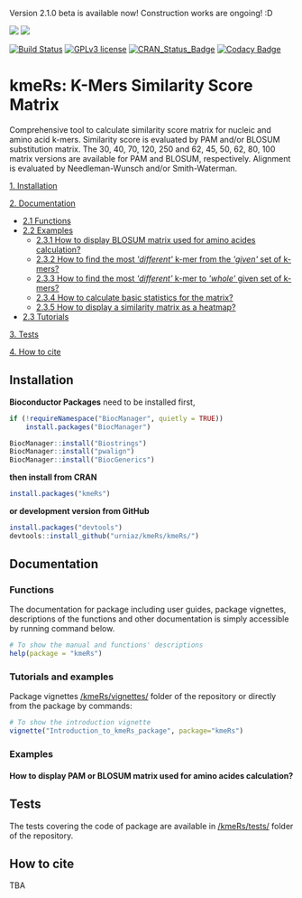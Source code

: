 Version 2.1.0 beta is available now! Construction works are ongoing! :D


![](https://img.shields.io/badge/%20Bioconductor%20BiocCheck-true-green.svg)
![](https://img.shields.io/badge/build-passing-brightgreen?style=flat&label=circleci)

[![Build Status](https://travis-ci.com/RafalUrniaz/kmeRs.svg?branch=master)](https://travis-ci.com/OncoCDx/kmeRs) [![GPLv3 license](https://img.shields.io/badge/License-GPLv3-blue.svg)](http://perso.crans.org/besson/LICENSE.html) [![CRAN_Status_Badge](http://www.r-pkg.org/badges/version/kmeRs)](https://cran.r-project.org/package=kmeRs) [![Codacy Badge](https://api.codacy.com/project/badge/Grade/373b82ef47824c96a0e138afd8e59a02)](https://www.codacy.com/app/RafalUrniaz/kmeRs?utm_source=github.com&amp;utm_medium=referral&amp;utm_content=RafalUrniaz/kmeRs&amp;utm_campaign=Badge_Grade)




# kmeRs: K-Mers Similarity Score Matrix

Comprehensive tool to calculate similarity score matrix for nucleic and amino acid k-mers. Similarity score is evaluated by PAM and/or BLOSUM substitution matrix. The 30, 40, 70, 120, 250 and 62, 45, 50, 62, 80, 100 matrix versions are available for PAM and BLOSUM, respectively. Alignment is evaluated by Needleman-Wunsch and/or Smith-Waterman. 

[1. Installation](#installation)

[2. Documentation](#documentation)
- [2.1 Functions](#)
- [2.2 Examples](#)
    - [2.3.1 How to display BLOSUM matrix used for amino acides calculation?](#how-to-display-pam-or-blosum-matrix-used-for-amino-acides-calculation)
    - [2.3.2 How to find the most *'different'* k-mer from the *'given'* set of k-mers?](#)
    - [2.3.3 How to find the most *'different'* k-mer to *'whole'* given set of k-mers? ](#)
    - [2.3.4 How to calculate basic statistics for the matrix?](#)
    - [2.3.5 How to display a similarity matrix as a heatmap?](#)
- [2.3 Tutorials](#)
    
[3. Tests](#tests)

[4. How to cite](#how-to-cite)

## Installation

**Bioconductor Packages** need to be installed first,
```r
if (!requireNamespace("BiocManager", quietly = TRUE))
    install.packages("BiocManager")

BiocManager::install("Biostrings")
BiocManager::install("pwalign")
BiocManager::install("BiocGenerics")
```
**then install from CRAN**
```r
install.packages("kmeRs")
```
**or development version from GitHub**
```r
install.packages("devtools")
devtools::install_github("urniaz/kmeRs/kmeRs/")
```

## Documentation
### Functions
The documentation for package including user guides, package vignettes, descriptions of the functions and other documentation is simply accessible by running command below.

```r
# To show the manual and functions' descriptions 
help(package = "kmeRs")
```
### Tutorials and examples
Package vignettes [/kmeRs/vignettes/](/kmeRs/vignettes/) folder of the repository or directly from the package by commands:
```r
# To show the introduction vignette
vignette("Introduction_to_kmeRs_package", package="kmeRs")
```
### Examples
#### How to display PAM or BLOSUM matrix used for amino acides calculation?

## Tests
The tests covering the code of package are available in [/kmeRs/tests/](/kmeRs/tests/) folder of the repository.

## How to cite

TBA

